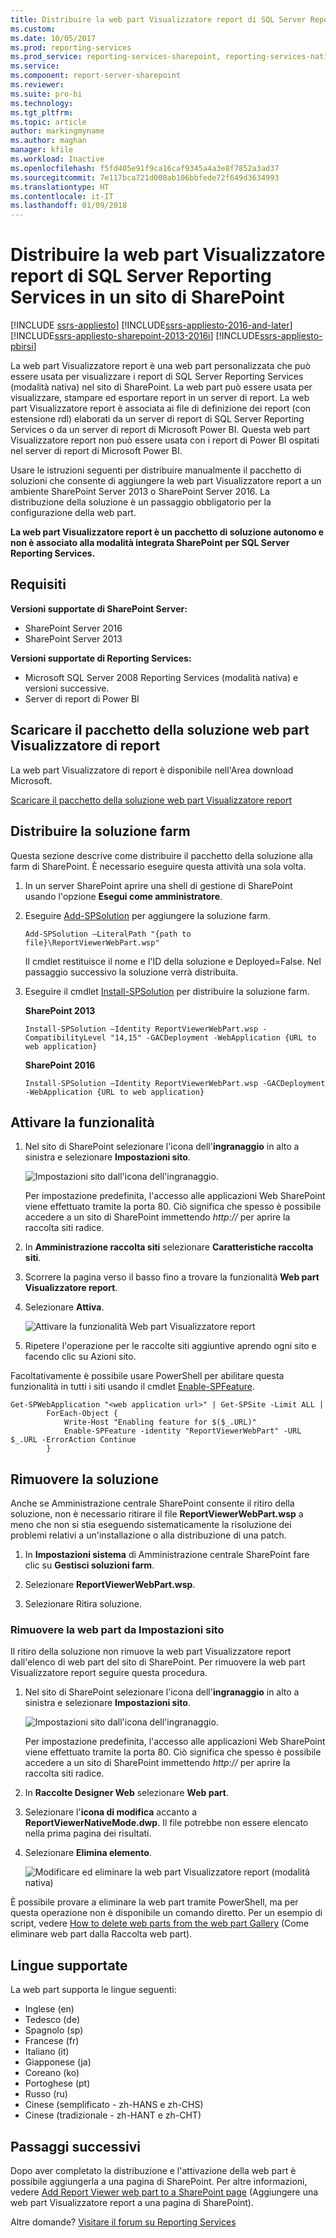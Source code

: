 ```yaml
---
title: Distribuire la web part Visualizzatore report di SQL Server Reporting Services in un sito di SharePoint | Microsoft Docs
ms.custom: 
ms.date: 10/05/2017
ms.prod: reporting-services
ms.prod_service: reporting-services-sharepoint, reporting-services-native
ms.service: 
ms.component: report-server-sharepoint
ms.reviewer: 
ms.suite: pro-bi
ms.technology: 
ms.tgt_pltfrm: 
ms.topic: article
author: markingmyname
ms.author: maghan
manager: kfile
ms.workload: Inactive
ms.openlocfilehash: f5fd405e91f9ca16caf9345a4a3e8f7852a3ad37
ms.sourcegitcommit: 7e117bca721d008ab106bbfede72f649d3634993
ms.translationtype: HT
ms.contentlocale: it-IT
ms.lasthandoff: 01/09/2018
---
```

# <a name="deploy-the-sql-server-reporting-services-report-viewer-web-part-on-a-sharepoint-site"></a>Distribuire la web part Visualizzatore report di SQL Server Reporting Services in un sito di SharePoint

[!INCLUDE [ssrs-appliesto](../../includes/ssrs-appliesto.md)] [!INCLUDE[ssrs-appliesto-2016-and-later](../../includes/ssrs-appliesto-2016-and-later.md)] [!INCLUDE[ssrs-appliesto-sharepoint-2013-2016i](../../includes/ssrs-appliesto-sharepoint-2013-2016.md)] [!INCLUDE[ssrs-appliesto-pbirsi](../../includes/ssrs-appliesto-pbirs.md)]

La web part Visualizzatore report è una web part personalizzata che può essere usata per visualizzare i report di SQL Server Reporting Services (modalità nativa) nel sito di SharePoint. La web part può essere usata per visualizzare, stampare ed esportare report in un server di report. La web part Visualizzatore report è associata ai file di definizione dei report (con estensione rdl) elaborati da un server di report di SQL Server Reporting Services o da un server di report di Microsoft Power BI. Questa web part Visualizzatore report non può essere usata con i report di Power BI ospitati nel server di report di Microsoft Power BI.

Usare le istruzioni seguenti per distribuire manualmente il pacchetto di soluzioni che consente di aggiungere la web part Visualizzatore report a un ambiente SharePoint Server 2013 o SharePoint Server 2016. La distribuzione della soluzione è un passaggio obbligatorio per la configurazione della web part.

**La web part Visualizzatore report è un pacchetto di soluzione autonomo e non è associato alla modalità integrata SharePoint per SQL Server Reporting Services.**

## <a name="requirements"></a>Requisiti

**Versioni supportate di SharePoint Server:**  
* SharePoint Server 2016
* SharePoint Server 2013

**Versioni supportate di Reporting Services:**  
* Microsoft SQL Server 2008 Reporting Services (modalità nativa) e versioni successive.
* Server di report di Power BI

## <a name="download-the-report-viewer-web-part-solution-package"></a>Scaricare il pacchetto della soluzione web part Visualizzatore di report

La web part Visualizzatore di report è disponibile nell'Area download Microsoft.

[Scaricare il pacchetto della soluzione web part Visualizzatore report](https://www.microsoft.com/download/details.aspx?id=55949)

## <a name="deploy-the-farm-solution"></a>Distribuire la soluzione farm

Questa sezione descrive come distribuire il pacchetto della soluzione alla farm di SharePoint. È necessario eseguire questa attività una sola volta.

1. In un server SharePoint aprire una shell di gestione di SharePoint usando l'opzione **Esegui come amministratore**.

2. Eseguire [Add-SPSolution](https://technet.microsoft.com/library/ff607552(v=office.16).aspx) per aggiungere la soluzione farm.

    ```
    Add-SPSolution –LiteralPath "{path to file}\ReportViewerWebPart.wsp"
    ```

    Il cmdlet restituisce il nome e l'ID della soluzione e Deployed=False. Nel passaggio successivo la soluzione verrà distribuita.

3. Eseguire il cmdlet [Install-SPSolution](https://technet.microsoft.com/library/ff607534(v=office.16).aspx) per distribuire la soluzione farm.

    **SharePoint 2013**

    ```
    Install-SPSolution –Identity ReportViewerWebPart.wsp -CompatibilityLevel "14,15" -GACDeployment -WebApplication {URL to web application}
    ```

    **SharePoint 2016**

    ```
    Install-SPSolution –Identity ReportViewerWebPart.wsp -GACDeployment -WebApplication {URL to web application}
    ```

## <a name="activate-feature"></a>Attivare la funzionalità

1. Nel sito di SharePoint selezionare l'icona dell'**ingranaggio** in alto a sinistra e selezionare **Impostazioni sito**.

    ![Impostazioni sito dall'icona dell'ingranaggio.](media/sharepoint-site-settings.png)

    Per impostazione predefinita, l'accesso alle applicazioni Web SharePoint viene effettuato tramite la porta 80. Ciò significa che spesso è possibile accedere a un sito di SharePoint immettendo *http://<computer name>* per aprire la raccolta siti radice.

3. In **Amministrazione raccolta siti** selezionare **Caratteristiche raccolta siti**.

4. Scorrere la pagina verso il basso fino a trovare la funzionalità **Web part Visualizzatore report**.

5. Selezionare **Attiva**.

    ![Attivare la funzionalità Web part Visualizzatore report](media/web-part-activiate-feature.png)

6. Ripetere l'operazione per le raccolte siti aggiuntive aprendo ogni sito e facendo clic su Azioni sito.

Facoltativamente è possibile usare PowerShell per abilitare questa funzionalità in tutti i siti usando il cmdlet [Enable-SPFeature](https://technet.microsoft.com/library/ff607803.aspx).

```
Get-SPWebApplication "<web application url>" | Get-SPSite -Limit ALL | 
        ForEach-Object {
            Write-Host "Enabling feature for $($_.URL)"
            Enable-SPFeature -identity "ReportViewerWebPart" -URL $_.URL -ErrorAction Continue
        }
```

## <a name="remove-the-solution"></a>Rimuovere la soluzione

Anche se Amministrazione centrale SharePoint consente il ritiro della soluzione, non è necessario ritirare il file **ReportViewerWebPart.wsp** a meno che non si stia eseguendo sistematicamente la risoluzione dei problemi relativi a un'installazione o alla distribuzione di una patch.

1. In **Impostazioni sistema** di Amministrazione centrale SharePoint fare clic su **Gestisci soluzioni farm**.

2. Selezionare **ReportViewerWebPart.wsp**.

3. Selezionare Ritira soluzione.

### <a name="remove-the-web-part-from-site-settings"></a>Rimuovere la web part da Impostazioni sito

Il ritiro della soluzione non rimuove la web part Visualizzatore report dall'elenco di web part del sito di SharePoint. Per rimuovere la web part Visualizzatore report seguire questa procedura.

1. Nel sito di SharePoint selezionare l'icona dell'**ingranaggio** in alto a sinistra e selezionare **Impostazioni sito**.

    ![Impostazioni sito dall'icona dell'ingranaggio.](media/sharepoint-site-settings.png)

    Per impostazione predefinita, l'accesso alle applicazioni Web SharePoint viene effettuato tramite la porta 80. Ciò significa che spesso è possibile accedere a un sito di SharePoint immettendo *http://<computer name>* per aprire la raccolta siti radice.

2. In **Raccolte Designer Web** selezionare **Web part**.

3. Selezionare l'**icona di modifica** accanto a **ReportViewerNativeMode.dwp**. Il file potrebbe non essere elencato nella prima pagina dei risultati.

4. Selezionare **Elimina elemento**.

    ![Modificare ed eliminare la web part Visualizzatore report (modalità nativa)](media/report-viewer-native-mode-edit-delete.png)

È possibile provare a eliminare la web part tramite PowerShell, ma per questa operazione non è disponibile un comando diretto. Per un esempio di script, vedere [How to delete web parts from the web part Gallery](https://gallery.technet.microsoft.com/office/How-to-delete-Web-Parts-1132701f) (Come eliminare web part dalla Raccolta web part).

## <a name="supported-languages"></a>Lingue supportate

La web part supporta le lingue seguenti:

* Inglese (en)
* Tedesco (de)
* Spagnolo (sp)
* Francese (fr)
* Italiano (it)
* Giapponese (ja)
* Coreano (ko)
* Portoghese (pt)
* Russo (ru)
* Cinese (semplificato - zh-HANS e zh-CHS)
* Cinese (tradizionale - zh-HANT e zh-CHT)

## <a name="next-steps"></a>Passaggi successivi

Dopo aver completato la distribuzione e l'attivazione della web part è possibile aggiungerla a una pagina di SharePoint. Per altre informazioni, vedere [Add Report Viewer web part to a SharePoint page](add-report-viewer-web-part-to-page.md) (Aggiungere una web part Visualizzatore report a una pagina di SharePoint).

Altre domande? [Visitare il forum su Reporting Services](http://go.microsoft.com/fwlink/?LinkId=620231)
